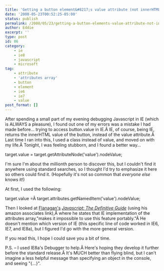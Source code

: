 ```yaml
---
title: 'Getting a button element&#8217;s value attribute (not innerHTML) in IE'
date: '2008-05-23T00:52:25-05:00'
status: publish
permalink: /2008/05/23/getting-a-button-elements-value-attribute-not-innerhtml-in-ie
author: Eddie
excerpt: ''
type: post
id: 86
category:
    - ie
    - ie8
    - javascript
    - microsoft
tag:
    - attribute
    - 'attributes array'
    - button
    - element
    - ie6
    - ie7
    - value
post_format: []
---
```

After spending a small part of my evening debugging Javascript in IE (which is ALWAYS a pleasure), I found out one of my errors was a mistake I had made before... trying to access button.value in IE.Â IE, of course, being IE, returns the innerHTML value of the button, instead of the value attribute.Â Last time I ran into this, I used a class instead of value, and moved on with my life.Â Tonight, I was feeling stubborn, and I found a better way...

target.value = target.getAttributeNode('value').nodeValue;

I'm sure I'm about the millionth person to discover this, but I couldn't find it anywhere using standard searches, so I thought I'd try to emphasize it here so others could find it. (Hopefully it's not so common that *everyone else* knows it!)

At first, I used the following:

target.value =Â target.attributes.getNamedItem('value').nodeValue;

Then I looked at [Flanagan's](http://www.davidflanagan.com/) [*Javascript: The Definitive Guide*](http://www.amazon.com/gp/product/0596101996?ie=UTF8&tag=davidflanagancom&link_code=as3&camp=211189&creative=373489&creativeASIN=0596101996) (using his amazon associates link),Â where he states that IE implementation of the attributes array,"makes it impossible to use this feature portably."Â He doesn't mention which version of IE (this specific line of code worked in IE6, IE7, and IE8a), but I figured I'd go with the more general version.

If you read this, I hope I could save you a bit of time.

P.S. – I used IE8a's Debugger to help.Â Here's hoping they develop it further before the standard release.Â It's MUCH better than flying blind, but I can't imagine a less helpful message than specifying an object in the console, and seeing "{...}".